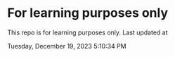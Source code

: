 # For learning purposes only
This repo is for learning purposes only.
Last updated at

Tuesday, December 19, 2023 5:10:34 PM

